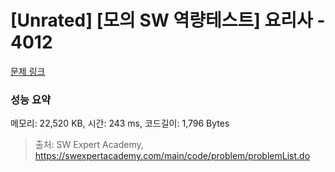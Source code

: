# [Unrated] [모의 SW 역량테스트] 요리사 - 4012 

[문제 링크](https://swexpertacademy.com/main/code/problem/problemDetail.do?contestProbId=AWIeUtVakTMDFAVH) 

### 성능 요약

메모리: 22,520 KB, 시간: 243 ms, 코드길이: 1,796 Bytes



> 출처: SW Expert Academy, https://swexpertacademy.com/main/code/problem/problemList.do